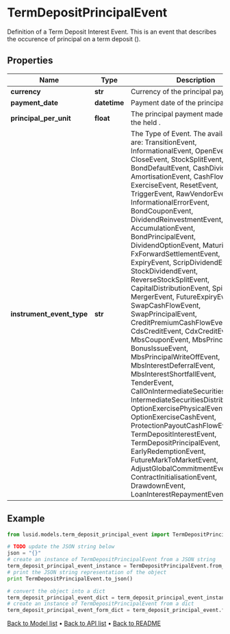 # TermDepositPrincipalEvent

Definition of a Term Deposit Interest Event.  This is an event that describes the occurence of principal on a term deposit ().

## Properties
Name | Type | Description | Notes
------------ | ------------- | ------------- | -------------
**currency** | **str** | Currency of the principal payment. | 
**payment_date** | **datetime** | Payment date of the principal payment. | 
**principal_per_unit** | **float** | The principal payment made per unit of the held . | [optional] 
**instrument_event_type** | **str** | The Type of Event. The available values are: TransitionEvent, InformationalEvent, OpenEvent, CloseEvent, StockSplitEvent, BondDefaultEvent, CashDividendEvent, AmortisationEvent, CashFlowEvent, ExerciseEvent, ResetEvent, TriggerEvent, RawVendorEvent, InformationalErrorEvent, BondCouponEvent, DividendReinvestmentEvent, AccumulationEvent, BondPrincipalEvent, DividendOptionEvent, MaturityEvent, FxForwardSettlementEvent, ExpiryEvent, ScripDividendEvent, StockDividendEvent, ReverseStockSplitEvent, CapitalDistributionEvent, SpinOffEvent, MergerEvent, FutureExpiryEvent, SwapCashFlowEvent, SwapPrincipalEvent, CreditPremiumCashFlowEvent, CdsCreditEvent, CdxCreditEvent, MbsCouponEvent, MbsPrincipalEvent, BonusIssueEvent, MbsPrincipalWriteOffEvent, MbsInterestDeferralEvent, MbsInterestShortfallEvent, TenderEvent, CallOnIntermediateSecuritiesEvent, IntermediateSecuritiesDistributionEvent, OptionExercisePhysicalEvent, OptionExerciseCashEvent, ProtectionPayoutCashFlowEvent, TermDepositInterestEvent, TermDepositPrincipalEvent, EarlyRedemptionEvent, FutureMarkToMarketEvent, AdjustGlobalCommitmentEvent, ContractInitialisationEvent, DrawdownEvent, LoanInterestRepaymentEvent | 

## Example

```python
from lusid.models.term_deposit_principal_event import TermDepositPrincipalEvent

# TODO update the JSON string below
json = "{}"
# create an instance of TermDepositPrincipalEvent from a JSON string
term_deposit_principal_event_instance = TermDepositPrincipalEvent.from_json(json)
# print the JSON string representation of the object
print TermDepositPrincipalEvent.to_json()

# convert the object into a dict
term_deposit_principal_event_dict = term_deposit_principal_event_instance.to_dict()
# create an instance of TermDepositPrincipalEvent from a dict
term_deposit_principal_event_form_dict = term_deposit_principal_event.from_dict(term_deposit_principal_event_dict)
```
[Back to Model list](../README.md#documentation-for-models) &#8226; [Back to API list](../README.md#documentation-for-api-endpoints) &#8226; [Back to README](../README.md)


